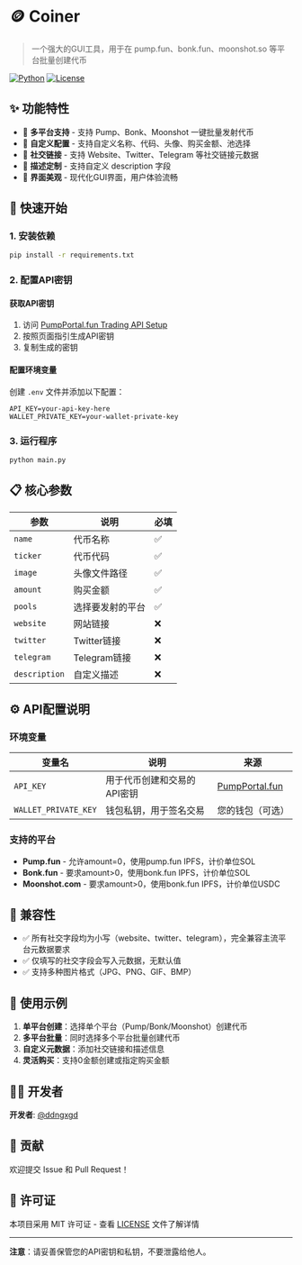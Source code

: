 # 🪙 Coiner

> 一个强大的GUI工具，用于在 pump.fun、bonk.fun、moonshot.so 等平台批量创建代币

[![Python](https://img.shields.io/badge/Python-3.8+-blue.svg)](https://www.python.org/)
[![License](https://img.shields.io/badge/License-MIT-green.svg)](LICENSE)

## ✨ 功能特性

- 🚀 **多平台支持** - 支持 Pump、Bonk、Moonshot 一键批量发射代币
- 🎨 **自定义配置** - 支持自定义名称、代码、头像、购买金额、池选择
- 🔗 **社交链接** - 支持 Website、Twitter、Telegram 等社交链接元数据
- 📝 **描述定制** - 支持自定义 description 字段
- 🎯 **界面美观** - 现代化GUI界面，用户体验流畅

## 🚀 快速开始

### 1. 安装依赖

```bash
pip install -r requirements.txt
```

### 2. 配置API密钥

#### 获取API密钥
1. 访问 [PumpPortal.fun Trading API Setup](https://pumpportal.fun/trading-api/setup)
2. 按照页面指引生成API密钥
3. 复制生成的密钥

#### 配置环境变量
创建 `.env` 文件并添加以下配置：

```env
API_KEY=your-api-key-here
WALLET_PRIVATE_KEY=your-wallet-private-key
```

### 3. 运行程序

```bash
python main.py
```

## 📋 核心参数

| 参数 | 说明 | 必填 |
|------|------|------|
| `name` | 代币名称 | ✅ |
| `ticker` | 代币代码 | ✅ |
| `image` | 头像文件路径 | ✅ |
| `amount` | 购买金额 | ✅ |
| `pools` | 选择要发射的平台 | ✅ |
| `website` | 网站链接 | ❌ |
| `twitter` | Twitter链接 | ❌ |
| `telegram` | Telegram链接 | ❌ |
| `description` | 自定义描述 | ❌ |

## ⚙️ API配置说明

### 环境变量

| 变量名 | 说明 | 来源 |
|--------|------|------|
| `API_KEY` | 用于代币创建和交易的API密钥 | [PumpPortal.fun](https://pumpportal.fun/trading-api/setup) |
| `WALLET_PRIVATE_KEY` | 钱包私钥，用于签名交易 | 您的钱包（可选） |

### 支持的平台

- **Pump.fun** - 允许amount=0，使用pump.fun IPFS，计价单位SOL
- **Bonk.fun** - 要求amount>0，使用bonk.fun IPFS，计价单位SOL
- **Moonshot.com** - 要求amount>0，使用bonk.fun IPFS，计价单位USDC

## 🔧 兼容性

- ✅ 所有社交字段均为小写（website、twitter、telegram），完全兼容主流平台元数据要求
- ✅ 仅填写的社交字段会写入元数据，无默认值
- ✅ 支持多种图片格式（JPG、PNG、GIF、BMP）

## 📝 使用示例

1. **单平台创建**：选择单个平台（Pump/Bonk/Moonshot）创建代币
2. **多平台批量**：同时选择多个平台批量创建代币
3. **自定义元数据**：添加社交链接和描述信息
4. **灵活购买**：支持0金额创建或指定购买金额

## 👨‍💻 开发者

**开发者**: [@ddngxgd](https://x.com/ddngxgd)

## 🤝 贡献

欢迎提交 Issue 和 Pull Request！

## 📄 许可证

本项目采用 MIT 许可证 - 查看 [LICENSE](LICENSE) 文件了解详情

---

**注意**：请妥善保管您的API密钥和私钥，不要泄露给他人。 